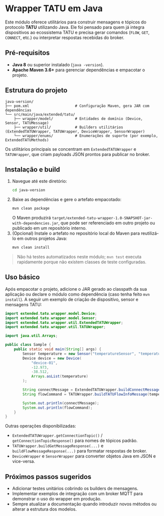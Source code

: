 # Wrapper TATU em Java

Este módulo oferece utilitários para construir mensagens e tópicos do protocolo **TATU** utilizando Java.
Ele foi pensado para quem já integra dispositivos ao ecossistema TATU e precisa gerar comandos
(`FLOW`, `GET`, `CONNECT`, etc.) ou interpretar respostas recebidas do broker.

## Pré-requisitos

- **Java 8** ou superior instalado (`java -version`).
- **Apache Maven 3.6+** para gerenciar dependências e empacotar o projeto.

## Estrutura do projeto

```
java-version/
├── pom.xml                     # Configuração Maven, gera JAR com dependências
└── src/main/java/extended/tatu/
    ├── wrapper/model/          # Entidades de domínio (Device, Sensor, TATUMessage)
    ├── wrapper/util/           # Builders utilitários (ExtendedTATUWrapper, TATUWrapper, DeviceWrapper, SensorWrapper)
    └── wrapper/enums/          # Enumerações de suporte (por exemplo, ExtendedTATUMethods)
```

Os utilitários principais se concentram em `ExtendedTATUWrapper` e `TATUWrapper`, que criam
payloads JSON prontos para publicar no broker.

## Instalação e build

1. Navegue até este diretório:
   ```bash
   cd java-version
   ```
2. Baixe as dependências e gere o artefato empacotado:
   ```bash
   mvn clean package
   ```
   O Maven produzirá `target/extended-tatu-wrapper-1.0-SNAPSHOT-jar-with-dependencies.jar`,
   que pode ser referenciado em outro projeto ou publicado em um repositório interno.
3. (Opcional) Instale o artefato no repositório local do Maven para reutilizá-lo em outros
   projetos Java:
   ```bash
   mvn clean install
   ```

> Não há testes automatizados neste módulo; `mvn test` executa rapidamente porque não existem
> classes de teste configuradas.

## Uso básico

Após empacotar o projeto, adicione o JAR gerado ao classpath da sua aplicação ou declare o módulo
como dependência (caso tenha feito `mvn install`). A seguir um exemplo de criação de dispositivo,
sensor e mensagens TATU:

```java
import extended.tatu.wrapper.model.Device;
import extended.tatu.wrapper.model.Sensor;
import extended.tatu.wrapper.util.ExtendedTATUWrapper;
import extended.tatu.wrapper.util.TATUWrapper;

import java.util.Arrays;

public class Sample {
    public static void main(String[] args) {
        Sensor temperature = new Sensor("temperatureSensor", "temperature", 5, 5);
        Device device = new Device(
            "device-01",
            -12.973,
            -38.512,
            Arrays.asList(temperature)
        );

        String connectMessage = ExtendedTATUWrapper.buildConnectMessage(device, "192.168.0.10", 30.0);
        String flowCommand = TATUWrapper.buildTATUFlowInfoMessage(temperature.getId(), 5, 5);

        System.out.println(connectMessage);
        System.out.println(flowCommand);
    }
}
```

Outras operações disponibilizadas:

- `ExtendedTATUWrapper.getConnectionTopic()` / `getConnectionTopicResponse()` para nomes de tópicos padrão.
- `TATUWrapper.buildGetMessageResponse(...)` e `buildFlowMessageResponse(...)` para formatar respostas de broker.
- `DeviceWrapper` e `SensorWrapper` para converter objetos Java em JSON e vice-versa.

## Próximos passos sugeridos

- Adicionar testes unitários cobrindo os builders de mensagens.
- Implementar exemplos de integração com um broker MQTT para demonstrar o uso do wrapper em produção.
- Sempre atualizar a documentação quando introduzir novos métodos ou alterar a estrutura dos modelos.
